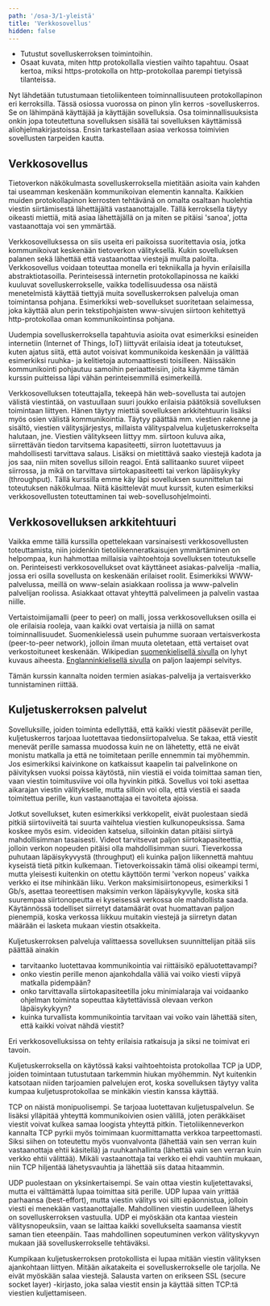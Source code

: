 ```yaml
---
path: '/osa-3/1-yleistä'
title: 'Verkkosovellus'
hidden: false
---
```


<text-box variant='learningObjectives' name='Oppimistavoitteet'>

- Tutustut sovelluskerroksen toimintoihin.
- Osaat kuvata, miten http protokollalla viestien vaihto tapahtuu. Osaat kertoa, miksi https-protokolla on http-protokollaa parempi tietyissä tilanteissa.

</text-box>


Nyt lähdetään tutustumaan tietoliikenteen toiminnallisuuteen protokollapinon eri kerroksilla. Tässä osiossa vuorossa on pinon ylin kerros -sovelluskerros. Se on lähimpänä käyttäjää ja käyttäjän sovelluksia. Osa toiminnallisuuksista onkin jopa toteutettuna sovelluksen sisällä tai sovelluksen käyttämissä aliohjelmakirjastoissa. Ensin tarkastellaan asiaa verkossa toimivien sovellusten tarpeiden kautta.


## Verkkosovellus

Tietoverkon näkökulmasta sovelluskerroksella mietitään asioita vain kahden tai useamman keskenään kommunikoivan elementin kannalta. Kaikkien muiden protokollapinon kerrosten tehtävänä on omalta osaltaan huolehtia viestin siirtämisestä lähettäjältä vastaanottajalle. Tällä kerroksella täytyy oikeasti miettiä, mitä asiaa lähettäjällä on ja miten se pitäisi 'sanoa', jotta vastaanottaja voi sen ymmärtää.

Verkkosovelluksessa on siis useita eri paikoissa suoritettavia osia, jotka kommunikoivat keskenään tietoverkon välityksellä. Kukin sovelluksen palanen sekä lähettää että vastaanottaa viestejä muilta paloilta. Verkkosovellus voidaan toteuttaa monella eri tekniikalla ja hyvin erilaisilla abstraktiotasoilla. Perinteisessä internetin protokollapinossa ne kaikki kuuluvat sovelluskerrokselle, vaikka todellisuudessa osa näistä menetelmistä käyttää tiettyjä muita sovelluskerroksen palveluja oman toimintansa pohjana. Esimerkiksi web-sovellukset suoritetaan selaimessa, joka käyttää alun perin tekstipohjaisten www-sivujen siirtoon kehitettyä http-protokollaa oman kommunikointinsa pohjana.

Uudempia sovelluskerroksella tapahtuvia asioita ovat esimerkiksi esineiden internetiin (Internet of Things, IoT) liittyvät erilaisia ideat ja toteutukset, kuten ajatus siitä, että autot voisivat kommunikoida keskenään ja välittää esimerkiksi ruuhka- ja kelitietoja automaattisesti toisilleen. Näissäkin kommunikointi pohjautuu samoihin periaatteisiin, joita käymme tämän kurssin puitteissa läpi vähän perinteisemmillä esimerkeillä.

Verkkosovelluksen toteuttajalla, tekeepä hän web-sovellusta tai autojen välistä viestintää, on vastuullaan suuri joukko erilaisia päätöksiä sovelluksen toimintaan liittyen. Hänen täytyy miettiä sovelluksen arkkitehtuurin lisäksi myös osien välistä kommunikointia. Täytyy päättää mm. viestien rakenne ja sisältö, viestien välitysjärjestys, millaista välityspalvelua kuljetuskerrokselta halutaan, jne.  Viestien välitykseen liittyy mm. siirtoon kuluva aika, siirrettävän tiedon tarvitsema kapasiteetti, siirron luotettavuus ja mahdollisesti tarvittava salaus. Lisäksi on mietittävä saako viestejä kadota ja jos saa, niin miten sovellus silloin reagoi. Entä sallitaanko suuret viipeet siirrossa, ja mikä on tarvittava siirtokapasiteetti tai verkon läpäisykyky (throughput). Tällä kurssilla emme käy läpi sovelluksen suunnittelun tai toteutuksen näkökulmaa. Niitä käsittelevät muut kurssit, kuten esimerkiksi verkkosovellusten toteuttaminen tai web-sovellusohjelmointi.

## Verkkosovelluksen arkkitehtuuri

Vaikka emme tällä kurssilla opettelekaan varsinaisesti verkkosovellusten toteuttamista, niin joidenkin tietoliikenneratkaisujen ymmärtäminen on helpompaa, kun hahmottaa millaisia vaihtoehtoja sovelluksen toteutukselle on. Perinteisesti verkkosovellukset ovat käyttäneet asiakas-palvelija -mallia, jossa eri osilla sovellusta on keskenään erilaiset roolit. Esimerkiksi WWW-palvelussa, meillä on www-selain asiakkaan roolissa ja www-palvelin palvelijan roolissa. Asiakkaat ottavat yhteyttä palvelimeen ja palvelin vastaa niille.

Vertaistoimijamalli (peer to peer) on malli, jossa verkkosovelluksen osilla ei ole erilaisia rooleja, vaan kaikki ovat vertaisia ja niillä on samat toiminnallisuudet. Suomenkielessä usein puhumme suoraan vertaisverkosta (peer-to-peer network), jolloin ilman muuta oletetaan, että vertaiset ovat verkostoituneet keskenään. Wikipedian [suomenkielisellä sivulla](https://fi.wikipedia.org/wiki/Vertaisverkko) on lyhyt kuvaus aiheesta. [Englanninkielisellä sivulla](https://en.wikipedia.org/wiki/Peer-to-peer) on paljon laajempi selvitys.

Tämän kurssin kannalta noiden termien asiakas-palvelija ja vertaisverkko tunnistaminen riittää.


## Kuljetuskerroksen palvelut

Sovelluksille, joiden toiminta edellyttää, että kaikki viestit pääsevät perille, kuljetuskerros tarjoaa luotettavaa tiedonsiirtopalvelua. Se takaa, että viestit menevät perille samassa muodossa kuin ne on lähetetty, että ne eivät monistu matkalla ja että ne toimitetaan perille ennemmin tai myöhemmin. Jos esimerkiksi kaivinkone on katkaissut kaapelin tai palvelinkone on päivityksen vuoksi poissa käytöstä, niin viestiä ei voida toimittaa saman tien, vaan viestin toimitusviive voi olla hyvinkin pitkä. Sovellus voi toki asettaa aikarajan viestin välitykselle, mutta silloin voi olla, että viestiä ei saada toimitettua perille, kun vastaanottajaa ei tavoiteta ajoissa.

Jotkut sovellukset, kuten esimerkiksi verkkopelit, eivät puolestaan siedä pitkiä siirtoviiveitä tai suurta vaihtelua viestien kulkunopeuksissa. Sama koskee myös esim. videoiden katselua, silloinkin datan pitäisi siirtyä mahdollisimman tasaisesti. Videot tarvitsevat paljon siirtokapasiteettia, jolloin verkon nopeuden pitäisi olla mahdollisimman suuri. Tieverkossa puhutaan läpäisykyvystä (throughput) eli kuinka paljon liikennettä mahtuu kyseistä tietä pitkin kulkemaan. Tietoverkoissakin tämä olisi oikeampi termi, mutta yleisesti kuitenkin on otettu käyttöön termi 'verkon nopeus' vaikka verkko ei itse mihinkään liiku. Verkon maksimisiirtonopeus, esimerkiksi 1 Gb/s, asettaa teoreettisen maksimin verkon läpäisykyvylle, koska sitä suurempaa siirtonopeutta ei kyseisessä verkossa ole mahdollista saada. Käytännössä todelliset siirretyt datamäärät ovat huomattavan paljon pienempiä, koska verkossa liikkuu muitakin viestejä ja siirretyn datan määrään ei lasketa mukaan viestin otsakkeita. 



Kuljetuskerroksen palveluja valittaessa sovelluksen suunnittelijan pitää siis päättää ainakin
<ul>
   <li> tarvitaanko luotettavaa kommunikointia vai riittäisikö epäluotettavampi?
   <li> onko viestin perille menon ajankohdalla väliä vai voiko viesti viipyä matkalla pidempään?
   <li> onko tarvittavalla siirtokapasiteetilla joku minimialaraja vai voidaanko ohjelman toiminta sopeuttaa käytettävissä olevaan verkon läpäisykykyyn?
   <li> kuinka turvallista kommunikointia tarvitaan vai voiko vain lähettää siten, että kaikki voivat nähdä viestit?
</ul>

Eri verkkosovelluksissa on tehty erilaisia ratkaisuja ja siksi ne toimivat eri tavoin. 

Kuljetuskerroksella on käytössä kaksi vaihtoehtoista protokollaa TCP ja UDP, joiden toimintaan tutustutaan tarkemmin hiukan myöhemmin. Nyt kuitenkin katsotaan niiden tarjoamien palvelujen erot, koska sovelluksen täytyy valita kumpaa kuljetusprotokollaa se minkäkin viestin kanssa käyttää.

TCP on näistä monipuolisempi. Se tarjoaa luotettavan kuljetuspalvelun. Se lisäksi ylläpitää yhteyttä kommunikoivien osien välillä, joten peräkkäiset viestit voivat kulkea samaa loogista yhteyttä pitkin. Tietoliikenneverkon kannalta TCP pyrkii myös toimimaan kuormittamatta verkkoa tarpeettomasti. Siksi siihen on toteutettu myös vuonvalvonta (lähettää vain sen verran kuin vastaanottaja ehtii käsitellä) ja ruuhkanhallinta (lähettää vain sen verran kuin verkko ehtii välittää). Mikäli vastaanottaja tai verkko ei ehdi vauhtiin mukaan, niin TCP hiljentää lähetysvauhtia ja lähettää siis dataa hitaammin.

UDP puolestaan on yksinkertaisempi. Se vain ottaa viestin kuljetettavaksi, mutta ei välttämättä lupaa toimittaa sitä perille. UDP lupaa vain yrittää parhaansa (best-effort), mutta viestin välitys voi silti epäonnistua, jolloin viesti ei menekään vastaanottajalle. Mahdollinen viestin uudelleen lähetys on sovelluskerroksen vastuulla. UDP ei myöskään ota kantaa viestein välitysnopeuksiin, vaan se laittaa kaikki sovellukselta saamansa viestit saman tien eteenpäin. Taas mahdollinen sopeutuminen verkon välityskyvyn mukaan jää sovelluskerrokselle tehtäväksi.

Kumpikaan kuljetuskerroksen protokollista ei lupaa mitään viestin välityksen ajankohtaan liittyen. Mitään aikatakeita ei sovelluskerrokselle ole tarjolla. Ne eivät myöskään salaa viestejä. Salausta varten on erikseen SSL (secure socket layer) -kirjasto, joka salaa viestit ensin ja käyttää sitten TCP:tä viestien kuljettamiseen.

<quiznator id="5c385de6ddb6b814af31d7d0"></quiznator>

